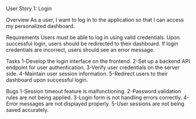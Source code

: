  User Story 1: Login

Overview
As a user, I want to log in to the application so that I can access my personalized dashboard.

Requirements
Users must be able to log in using valid credentials.
Upon successful login, users should be redirected to their dashboard.
If login credentials are incorrect, users should see an error message.

 Tasks
1-Develop the login interface on the frontend.
2-Set up a backend API endpoint for user authentication.
3-Verify user credentials on the server side.
4-Maintain user session information.
5-Redirect users to their dashboard upon successful login.

 Bugs
1-Session timeout feature is malfunctioning.
2-Password validation rules are not being applied.
3-Login form is not handling errors correctly.
4-Error messages are not displayed properly.
5-User sessions are not being saved accurately.
 
